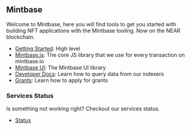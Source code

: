 ## Mintbase 

Welcome to Mintbase, here you will find tools to get you started with building NFT applications with the Mintbase tooling. Now on the NEAR blockchain.

- [Getting Started](https://docs.mintbase.io/dev/getting-started): High level
- [Mintbase.js](https://github.com/mintbase/mintbase-js): The core JS library that we use for every transaction on mintbase.io
- [Mintbase UI](https://github.com/mintbase/mintbase-ui): The Mintbase UI library 
- [Developer Docs](https://docs.mintbase.io/dev/getting-data): Learn how to query data from our indexers
- [Grants](https://github.com/Mintbase/Grants-Program): Learn how to apply for grants

### Services Status

Is something not working right? Checkout our services status.

- [Status](https://github.com/Mintbase/status)

<!--

**Here are some ideas to get you started:**

🙋‍♀️ A short introduction - what is your organization all about?
🌈 Contribution guidelines - how can the community get involved?
👩‍💻 Useful resources - where can the community find your docs? Is there anything else the community should know?
🍿 Fun facts - what does your team eat for breakfast?
🧙 Remember, you can do mighty things with the power of [Markdown](https://guides.github.com/features/mastering-markdown/)
-->
